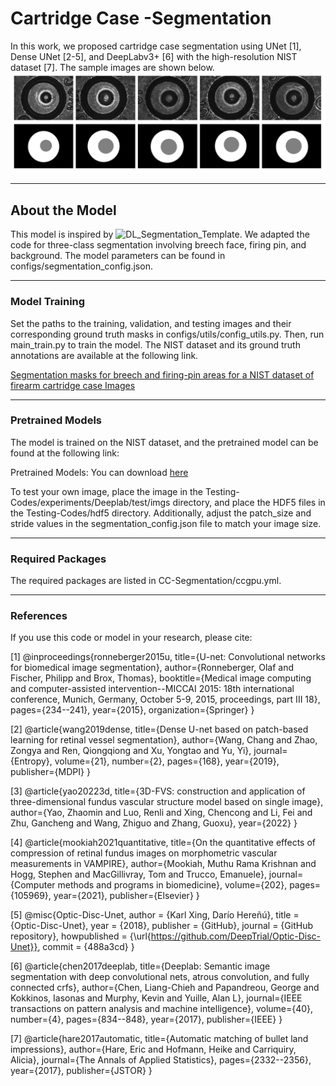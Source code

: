 # Cartridge Case -Segmentation
In this work, we proposed cartridge case segmentation using UNet [1], Dense UNet [2-5], and DeepLabv3+ [6] with the high-resolution NIST dataset [7]. The sample images are shown below.
![Example Output](github-imgs.png)

---

## About the Model
This model is inspired by ![DL_Segmentation_Template](https://github.com/DeepTrial/DL_Segmention_Template). We adapted the code for three-class segmentation involving breech face, firing pin, and background. The model parameters can be found in configs/segmentation_config.json.

---

### Model Training

Set the paths to the training, validation, and testing images and their corresponding ground truth masks in configs/utils/config_utils.py.
Then, run main_train.py to train the model.
The NIST dataset and its ground truth annotations are available at the following link.

[Segmentation masks for breech and firing-pin areas for a NIST dataset of firearm cartridge case Images](https://discovery.dundee.ac.uk/en/datasets/segmentation-masks-for-breech-and-firing-pin-areas-for-a-nist-dat)

---

### Pretrained Models

The model is trained on the NIST dataset, and the pretrained model can be found at the following link:

Pretrained Models: You can download [here](https://github.com/LRCFS/Cartridge-Case-Segmentation/tree/main/Pre-trained%20Models)

To test your own image, place the image in the Testing-Codes/experiments/Deeplab/test/imgs directory, and place the HDF5 files in the Testing-Codes/hdf5 directory. Additionally, adjust the patch_size and stride values in the segmentation_config.json file to match your image size.

---

### Required Packages

The required packages are listed in CC-Segmentation/ccgpu.yml.

---

### References

If you use this code or model in your research, please cite:

[1] @inproceedings{ronneberger2015u,
  title={U-net: Convolutional networks for biomedical image segmentation},
  author={Ronneberger, Olaf and Fischer, Philipp and Brox, Thomas},
  booktitle={Medical image computing and computer-assisted intervention--MICCAI 2015: 18th international conference, Munich, Germany, October 5-9, 2015, proceedings, part III 18},
  pages={234--241},
  year={2015},
  organization={Springer}
}

[2] @article{wang2019dense,
  title={Dense U-net based on patch-based learning for retinal vessel segmentation},
  author={Wang, Chang and Zhao, Zongya and Ren, Qiongqiong and Xu, Yongtao and Yu, Yi},
  journal={Entropy},
  volume={21},
  number={2},
  pages={168},
  year={2019},
  publisher={MDPI}
}

[3] @article{yao20223d,
  title={3D-FVS: construction and application of three-dimensional fundus vascular structure model based on single image},
  author={Yao, Zhaomin and Luo, Renli and Xing, Chencong and Li, Fei and Zhu, Gancheng and Wang, Zhiguo and Zhang, Guoxu},
  year={2022}
}

[4] @article{mookiah2021quantitative,
  title={On the quantitative effects of compression of retinal fundus images on morphometric vascular measurements in VAMPIRE},
  author={Mookiah, Muthu Rama Krishnan and Hogg, Stephen and MacGillivray, Tom and Trucco, Emanuele},
  journal={Computer methods and programs in biomedicine},
  volume={202},
  pages={105969},
  year={2021},
  publisher={Elsevier}
}

[5] @misc{Optic-Disc-Unet, 
  author = {Karl Xing, Darío Hereñú}, 
  title = {Optic-Disc-Unet}, 
  year = {2018}, 
  publisher = {GitHub}, 
  journal = {GitHub repository}, 
  howpublished = {\url{https://github.com/DeepTrial/Optic-Disc-Unet}}, 
  commit = {488a3cd} 
} 

[6] @article{chen2017deeplab,
  title={Deeplab: Semantic image segmentation with deep convolutional nets, atrous convolution, and fully connected crfs},
  author={Chen, Liang-Chieh and Papandreou, George and Kokkinos, Iasonas and Murphy, Kevin and Yuille, Alan L},
  journal={IEEE transactions on pattern analysis and machine intelligence},
  volume={40},
  number={4},
  pages={834--848},
  year={2017},
  publisher={IEEE}
}

[7] @article{hare2017automatic,
  title={Automatic matching of bullet land impressions},
  author={Hare, Eric and Hofmann, Heike and Carriquiry, Alicia},
  journal={The Annals of Applied Statistics},
  pages={2332--2356},
  year={2017},
  publisher={JSTOR}
}




